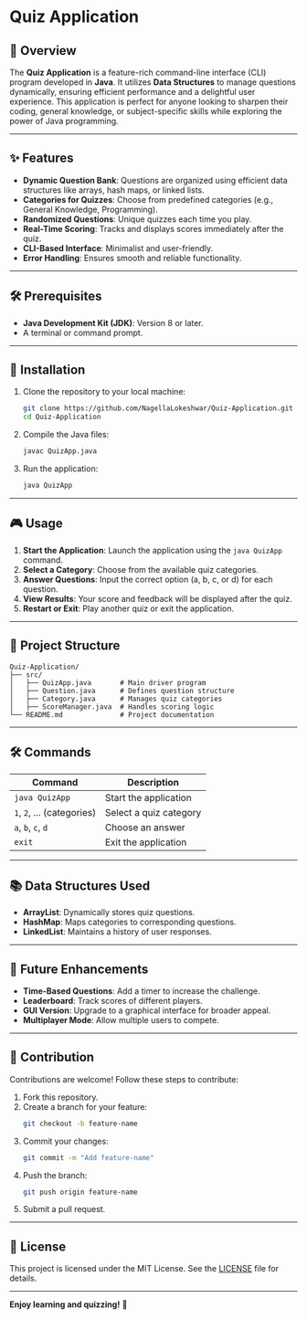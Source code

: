 # Quiz Application

## 🌟 Overview
The **Quiz Application** is a feature-rich command-line interface (CLI) program developed in **Java**. It utilizes **Data Structures** to manage questions dynamically, ensuring efficient performance and a delightful user experience. This application is perfect for anyone looking to sharpen their coding, general knowledge, or subject-specific skills while exploring the power of Java programming.

---

## ✨ Features
- **Dynamic Question Bank**: Questions are organized using efficient data structures like arrays, hash maps, or linked lists.
- **Categories for Quizzes**: Choose from predefined categories (e.g., General Knowledge, Programming).
- **Randomized Questions**: Unique quizzes each time you play.
- **Real-Time Scoring**: Tracks and displays scores immediately after the quiz.
- **CLI-Based Interface**: Minimalist and user-friendly.
- **Error Handling**: Ensures smooth and reliable functionality.

---

## 🛠️ Prerequisites
- **Java Development Kit (JDK)**: Version 8 or later.
- A terminal or command prompt.

---

## 🚀 Installation
1. Clone the repository to your local machine:
   ```bash
   git clone https://github.com/NagellaLokeshwar/Quiz-Application.git
   cd Quiz-Application
   ```
2. Compile the Java files:
   ```bash
   javac QuizApp.java
   ```
3. Run the application:
   ```bash
   java QuizApp
   ```

---

## 🎮 Usage
1. **Start the Application**: Launch the application using the `java QuizApp` command.
2. **Select a Category**: Choose from the available quiz categories.
3. **Answer Questions**: Input the correct option (a, b, c, or d) for each question.
4. **View Results**: Your score and feedback will be displayed after the quiz.
5. **Restart or Exit**: Play another quiz or exit the application.

---

## 📁 Project Structure
```plaintext
Quiz-Application/
├── src/
│   ├── QuizApp.java       # Main driver program
│   ├── Question.java      # Defines question structure
│   ├── Category.java      # Manages quiz categories
│   ├── ScoreManager.java  # Handles scoring logic
└── README.md              # Project documentation
```

---

## 🛠️ Commands
| Command                   | Description                          |
|---------------------------|--------------------------------------|
| `java QuizApp`            | Start the application               |
| `1`, `2`, ... (categories)| Select a quiz category              |
| `a`, `b`, `c`, `d`        | Choose an answer                    |
| `exit`                    | Exit the application                |

---

## 📚 Data Structures Used
- **ArrayList**: Dynamically stores quiz questions.
- **HashMap**: Maps categories to corresponding questions.
- **LinkedList**: Maintains a history of user responses.

---

## 🌟 Future Enhancements
- **Time-Based Questions**: Add a timer to increase the challenge.
- **Leaderboard**: Track scores of different players.
- **GUI Version**: Upgrade to a graphical interface for broader appeal.
- **Multiplayer Mode**: Allow multiple users to compete.

---

## 🤝 Contribution
Contributions are welcome! Follow these steps to contribute:
1. Fork this repository.
2. Create a branch for your feature:
   ```bash
   git checkout -b feature-name
   ```
3. Commit your changes:
   ```bash
   git commit -m "Add feature-name"
   ```
4. Push the branch:
   ```bash
   git push origin feature-name
   ```
5. Submit a pull request.

---

## 📝 License
This project is licensed under the MIT License. See the [LICENSE](./LICENSE) file for details.

---

**Enjoy learning and quizzing!** 🚀

